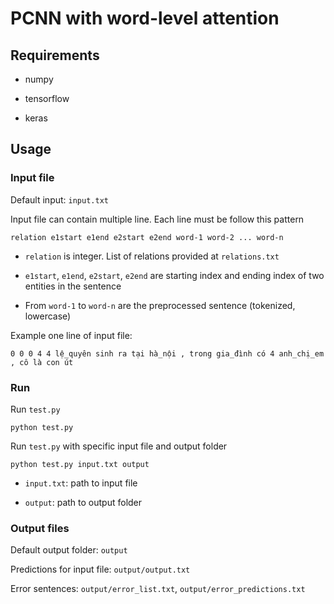 # PCNN with word-level attention

## Requirements

- numpy

- tensorflow

- keras

## Usage

### Input file

Default input: `input.txt`

Input file can contain multiple line. Each line must be follow this pattern

    relation e1start e1end e2start e2end word-1 word-2 ... word-n

- `relation` is integer. List of relations provided at `relations.txt`

- `e1start`, `e1end`, `e2start`, `e2end` are starting index and ending index of two entities in the sentence

- From `word-1` to `word-n` are the preprocessed sentence (tokenized, lowercase)

Example one line of input file:

    0 0 0 4 4 lệ_quyên sinh ra tại hà_nội , trong gia_đình có 4 anh_chị_em , cô là con út

### Run

Run `test.py`

    python test.py


Run `test.py` with specific input file and output folder

    python test.py input.txt output
    
- `input.txt`: path to input file

- `output`: path to output folder
    

### Output files

Default output folder: `output`

Predictions for input file: `output/output.txt`

Error sentences: `output/error_list.txt`, `output/error_predictions.txt`

